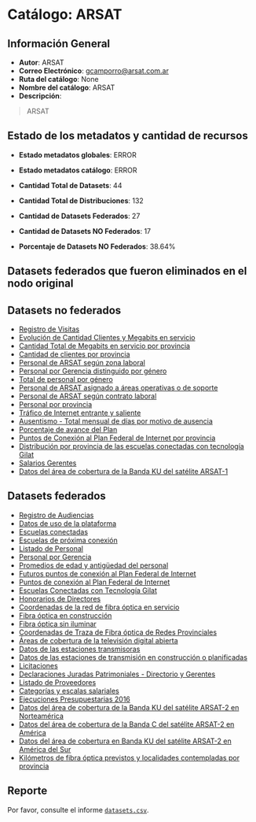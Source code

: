 
# Catálogo: ARSAT

## Información General

- **Autor**: ARSAT
- **Correo Electrónico**: gcamporro@arsat.com.ar
- **Ruta del catálogo**: None
- **Nombre del catálogo**: ARSAT
- **Descripción**:

> ARSAT

## Estado de los metadatos y cantidad de recursos

- **Estado metadatos globales**: ERROR
- **Estado metadatos catálogo**: ERROR
- **Cantidad Total de Datasets**: 44
- **Cantidad Total de Distribuciones**: 132

- **Cantidad de Datasets Federados**: 27
- **Cantidad de Datasets NO Federados**: 17
- **Porcentaje de Datasets NO Federados**: 38.64%

## Datasets federados que fueron eliminados en el nodo original



## Datasets no federados

- [Registro de Visitas](None)
- [Evolución de Cantidad Clientes y Megabits en servicio](None)
- [Cantidad Total de Megabits en servicio por provincia](None)
- [Cantidad de clientes por provincia](None)
- [Personal de ARSAT según zona laboral](None)
- [Personal por Gerencia distinguido por género](None)
- [Total de personal por género](None)
- [Personal de ARSAT asignado a áreas operativas o de soporte](None)
- [Personal de ARSAT según contrato laboral](None)
- [Personal por provincia](None)
- [Tráfico de Internet entrante y saliente](None)
- [Ausentismo - Total mensual de días por motivo de ausencia](None)
- [Porcentaje de avance del Plan](None)
- [Puntos de Conexión al Plan Federal de Internet por provincia](None)
- [Distribución por provincia de las escuelas conectadas con tecnología Gilat](None)
- [Salarios Gerentes](None)
- [Datos del área de cobertura de la Banda KU del satélite ARSAT-1](None)

## Datasets federados

- [Registro de Audiencias](None)
- [Datos de uso de la plataforma](None)
- [Escuelas conectadas](None)
- [Escuelas de próxima conexión](None)
- [Listado de Personal](None)
- [Personal por Gerencia](None)
- [Promedios de edad y antigüedad del personal](None)
- [Futuros puntos de conexión al Plan Federal de Internet](None)
- [Puntos de conexión al Plan Federal de Internet](None)
- [Escuelas Conectadas con Tecnología Gilat](None)
- [Honorarios de Directores](None)
- [Coordenadas de la red de fibra óptica en servicio](None)
- [Fibra óptica en construcción](None)
- [Fibra óptica sin iluminar](None)
- [Coordenadas de Traza de Fibra óptica de Redes Provinciales](None)
- [Áreas de cobertura de la televisión digital abierta](None)
- [Datos de las estaciones transmisoras](None)
- [Datos de las estaciones de transmisión en construcción o planificadas](None)
- [Licitaciones](None)
- [Declaraciones Juradas Patrimoniales - Directorio y Gerentes](None)
- [Listado de Proveedores](None)
- [Categorías y escalas salariales](None)
- [Ejecuciones Presupuestarias 2016](None)
- [Datos del área de cobertura de la Banda KU del satélite ARSAT-2 en Norteamérica](None)
- [Datos del área de cobertura de la Banda C del satélite ARSAT-2 en América](None)
- [Datos del área de cobertura en Banda KU del satélite ARSAT-2 en América del Sur](None)
- [Kilómetros de fibra óptica previstos y localidades contempladas por provincia](None)

## Reporte

Por favor, consulte el informe [`datasets.csv`](datasets.csv).

